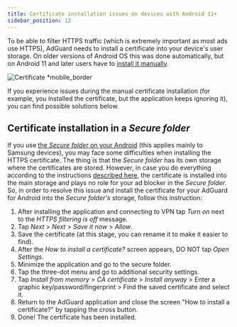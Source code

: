 ```yaml
---
title: Сertificate installation issues on devices with Android 11+
sidebar_position: 12
---
```


To be able to filter HTTPS traffic (which is extremely important as most ads use HTTPS), AdGuard needs to install a certificate into your device's user storage. On older versions of Android OS this was done automatically, but on Android 11 and later users have to [install it manually](../../overview).

![Certificate *mobile_border](https://cdn.adtidy.org/public/Adguard/Blog/Android/3-5/cert-en.gif)

If you experience issues during the manual certificate installation (for example, you installed the certificate, but the application keeps ignoring it), you can find possible solutions below.

## Certificate installation in a *Secure folder*

If you use [the *Secure folder* on your Android](https://www.samsung.com/uk/support/mobile-devices/what-is-the-secure-folder-and-how-do-i-use-it/) (this applies mainly to Samsung devices), you may face some difficulties when installing the HTTPS certificate. The thing is that the *Secure folder* has its own storage where the certificates are stored. However, in case you do everything according to the instructions [described here](../../overview#https-filtering), the certificate is installed into the main storage and plays no role for your ad blocker in the *Secure folder*. So, in order to resolve this issue and install the certificate for your AdGuard for Android into the *Secure folder's* storage, follow this instruction:


1. After installing the application and connecting to VPN tap *Turn on* next to the *HTTPS filtering is off* message.
2. Tap *Next* > *Next* > *Save it now* > *Allow*.
3. Save the certificate (at this stage, you can rename it to make it easier to find).
4. After the *How to install a certificate?* screen appears, DO NOT tap *Open Settings*.
5. Minimize the application and go to the secure folder.
6. Tap the three-dot menu and go to additional security settings.
7. Tap *Install from memory* > *CA certificate* > *Install anyway* > Enter a graphic key/password/fingerprint > Find the saved certificate and select it.
8. Return to the AdGuard application and close the screen "How to install a certificate?" by tapping the cross button.
9. Done! The certificate has been installed.
